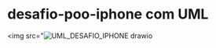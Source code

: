 # desafio-poo-iphone com UML

<img src="![UML_DESAFIO_IPHONE drawio](https://github.com/JoabeValverde/desafio-poo-iphone/assets/141461975/71b75c27-c253-4522-acc9-814f3396c146)
>
